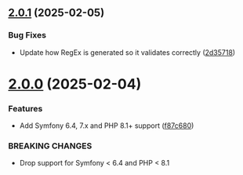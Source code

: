 ## [2.0.1](https://github.com/jblab/password-validator-bundle/compare/2.0.0...2.0.1) (2025-02-05)


### Bug Fixes

* Update how RegEx is generated so it validates correctly ([2d35718](https://github.com/jblab/password-validator-bundle/commit/2d3571829382f01c8ab6659451dcc45b9176bb3e))

# [2.0.0](https://github.com/jblab/password-validator-bundle/compare/1.1.2...2.0.0) (2025-02-04)


### Features

* Add Symfony 6.4, 7.x and PHP 8.1+ support ([f87c680](https://github.com/jblab/password-validator-bundle/commit/f87c6801c0c61d8392e1980b40e72f46ab877efd))


### BREAKING CHANGES

* Drop support for Symfony < 6.4 and PHP < 8.1
